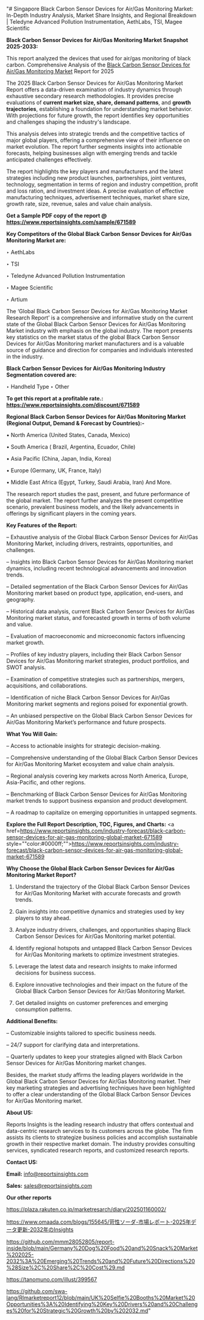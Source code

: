 "# Singapore Black Carbon Sensor Devices for Air/Gas Monitoring Market: In-Depth Industry Analysis, Market Share Insights, and Regional Breakdown | Teledyne Advanced Pollution Instrumentation, AethLabs, TSI, Magee Scientific

<strong>Black Carbon Sensor Devices for Air/Gas Monitoring Market Snapshot 2025-2033:</strong>

This report analyzed the devices that used for air/gas monitoring of black carbon. Comprehensive Analysis of the <a href=https://www.reportsinsights.com/sample/671589>Black Carbon Sensor Devices for Air/Gas Monitoring Market</a> Report for 2025

The 2025 Black Carbon Sensor Devices for Air/Gas Monitoring Market Report offers a data-driven examination of industry dynamics through exhaustive secondary research methodologies. It provides precise evaluations of <strong>current market size, share, demand patterns</strong>, and <strong>growth trajectories</strong>, establishing a foundation for understanding market behavior. With projections for future growth, the report identifies key opportunities and challenges shaping the industry's landscape.

This analysis delves into strategic trends and the competitive tactics of major global players, offering a comprehensive view of their influence on market evolution. The report further segments insights into actionable forecasts, helping businesses align with emerging trends and tackle anticipated challenges effectively.

The report highlights the key players and manufacturers and the latest strategies including new product launches, partnerships, joint ventures, technology, segmentation in terms of region and industry competition, profit and loss ration, and investment ideas. A precise evaluation of effective manufacturing techniques, advertisement techniques, market share size, growth rate, size, revenue, sales and value chain analysis.

<strong>Get a Sample PDF copy of the report @ <a href=https://www.reportsinsights.com/sample/671589 style=color:#0000ff;>https://www.reportsinsights.com/sample/671589</a></strong>

<strong>Key Competitors of the Global Black Carbon Sensor Devices for Air/Gas Monitoring Market are:</strong>

‣ AethLabs

‣ TSI

‣ Teledyne Advanced Pollution Instrumentation

‣ Magee Scientific

‣ Artium

The ‘Global Black Carbon Sensor Devices for Air/Gas Monitoring Market Research Report’ is a comprehensive and informative study on the current state of the Global Black Carbon Sensor Devices for Air/Gas Monitoring Market industry with emphasis on the global industry. The report presents key statistics on the market status of the global Black Carbon Sensor Devices for Air/Gas Monitoring market manufacturers and is a valuable source of guidance and direction for companies and individuals interested in the industry.

<strong>Black Carbon Sensor Devices for Air/Gas Monitoring Industry Segmentation covered are:</strong>

‣ Handheld Type
‣ Other

<strong>To get this report at a profitable rate.: <a href=https://www.reportsinsights.com/discount/671589 style=color:#0000ff;>https://www.reportsinsights.com/discount/671589</a></strong>

<strong>Regional Black Carbon Sensor Devices for Air/Gas Monitoring Market (Regional Output, Demand &amp; Forecast by Countries):-</strong>

• North America (United States, Canada, Mexico)

• South America ( Brazil, Argentina, Ecuador, Chile)

• Asia Pacific (China, Japan, India, Korea)

• Europe (Germany, UK, France, Italy)

• Middle East Africa (Egypt, Turkey, Saudi Arabia, Iran) And More.

The research report studies the past, present, and future performance of the global market. The report further analyzes the present competitive scenario, prevalent business models, and the likely advancements in offerings by significant players in the coming years.

<strong>Key Features of the Report:</strong>

– Exhaustive analysis of the Global Black Carbon Sensor Devices for Air/Gas Monitoring Market, including drivers, restraints, opportunities, and challenges.

– Insights into Black Carbon Sensor Devices for Air/Gas Monitoring market dynamics, including recent technological advancements and innovation trends.

– Detailed segmentation of the Black Carbon Sensor Devices for Air/Gas Monitoring market based on product type, application, end-users, and geography.

– Historical data analysis, current Black Carbon Sensor Devices for Air/Gas Monitoring market status, and forecasted growth in terms of both volume and value.

– Evaluation of macroeconomic and microeconomic factors influencing market growth.

– Profiles of key industry players, including their Black Carbon Sensor Devices for Air/Gas Monitoring market strategies, product portfolios, and SWOT analysis.

– Examination of competitive strategies such as partnerships, mergers, acquisitions, and collaborations.

– Identification of niche Black Carbon Sensor Devices for Air/Gas Monitoring market segments and regions poised for exponential growth.

– An unbiased perspective on the Global Black Carbon Sensor Devices for Air/Gas Monitoring Market’s performance and future prospects.

<strong>What You Will Gain:</strong>

– Access to actionable insights for strategic decision-making.

– Comprehensive understanding of the Global Black Carbon Sensor Devices for Air/Gas Monitoring Market ecosystem and value chain analysis.

– Regional analysis covering key markets across North America, Europe, Asia-Pacific, and other regions.

– Benchmarking of Black Carbon Sensor Devices for Air/Gas Monitoring market trends to support business expansion and product development.

– A roadmap to capitalize on emerging opportunities in untapped segments.

<strong>Explore the Full Report Description, TOC, Figures, and Charts:</strong>
<a href=https://www.reportsinsights.com/industry-forecast/black-carbon-sensor-devices-for-air-gas-monitoring-global-market-671589 style=""color:#0000ff;"">https://www.reportsinsights.com/industry-forecast/black-carbon-sensor-devices-for-air-gas-monitoring-global-market-671589</a>

<strong>Why Choose the Global Black Carbon Sensor Devices for Air/Gas Monitoring Market Report?</strong>

1. Understand the trajectory of the Global Black Carbon Sensor Devices for Air/Gas Monitoring Market with accurate forecasts and growth trends.

2. Gain insights into competitive dynamics and strategies used by key players to stay ahead.

3. Analyze industry drivers, challenges, and opportunities shaping Black Carbon Sensor Devices for Air/Gas Monitoring market potential.

4. Identify regional hotspots and untapped Black Carbon Sensor Devices for Air/Gas Monitoring markets to optimize investment strategies.

5. Leverage the latest data and research insights to make informed decisions for business success.

6. Explore innovative technologies and their impact on the future of the Global Black Carbon Sensor Devices for Air/Gas Monitoring Market.

7. Get detailed insights on customer preferences and emerging consumption patterns.

<strong>Additional Benefits:</strong>

– Customizable insights tailored to specific business needs.

– 24/7 support for clarifying data and interpretations.

– Quarterly updates to keep your strategies aligned with Black Carbon Sensor Devices for Air/Gas Monitoring market changes.

Besides, the market study affirms the leading players worldwide in the Global Black Carbon Sensor Devices for Air/Gas Monitoring market. Their key marketing strategies and advertising techniques have been highlighted to offer a clear understanding of the Global Black Carbon Sensor Devices for Air/Gas Monitoring market.

<strong><strong>About US</strong>:</strong>

Reports Insights is the leading research industry that offers contextual and data-centric research services to its customers across the globe. The firm assists its clients to strategize business policies and accomplish sustainable growth in their respective market domain. The industry provides consulting services, syndicated research reports, and customized research reports.

<strong>Contact US:</strong>

<p class=><b>Email:</b> <a href=mailto:info@reportsinsights.com>info@reportsinsights.com</a></p>
<p class=><b>Sales:</b> <a href=mailto:sales@reportsinsights.com>sales@reportsinsights.com</a></p>

<strong>Our other reports</strong>

<a href=https://plaza.rakuten.co.jp/marketresarch/diary/202501160002/>https://plaza.rakuten.co.jp/marketresarch/diary/202501160002/</a>

<a href=https://www.omaada.com/blogs/155645/苛性ソーダ-市場レポート-2025年データ更新-2032年のInsights>https://www.omaada.com/blogs/155645/苛性ソーダ-市場レポート-2025年データ更新-2032年のInsights</a>

<a href=https://github.com/mmm28052805/report-inside/blob/main/Germany%20Dog%20Food%20and%20Snack%20Market%202025-2032%3A%20Emerging%20Trends%20and%20Future%20Directions%20%28Size%2C%20Share%2C%20Cost%29.md>https://github.com/mmm28052805/report-inside/blob/main/Germany%20Dog%20Food%20and%20Snack%20Market%202025-2032%3A%20Emerging%20Trends%20and%20Future%20Directions%20%28Size%2C%20Share%2C%20Cost%29.md</a>

<a href=https://tanomuno.com/illust/399567>https://tanomuno.com/illust/399567</a>

<a href=https://github.com/swa-lang/RImarketreport12/blob/main/UK%20Selfie%20Booths%20Market%20Opportunities%3A%20Identifying%20Key%20Drivers%20and%20Challenges%20for%20Strategic%20Growth%20by%202032.md>https://github.com/swa-lang/RImarketreport12/blob/main/UK%20Selfie%20Booths%20Market%20Opportunities%3A%20Identifying%20Key%20Drivers%20and%20Challenges%20for%20Strategic%20Growth%20by%202032.md</a>"
